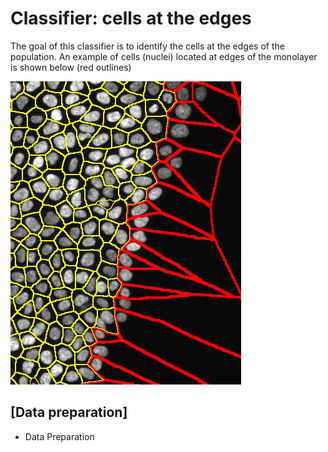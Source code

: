 # Classifier: cells at the edges

The goal of this classifier is to identify the cells at the edges of the population. An example of cells (nuclei) located at edges of the monolayer is shown below (red outlines) 

![Figure](/IMG/border_cell_example.png)


## [Data preparation]
- Data Preparation
